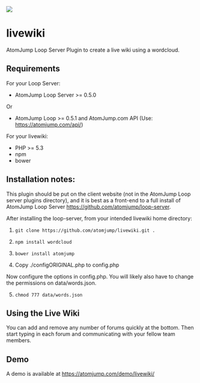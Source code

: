 <img src="https://atomjump.com/images/logo80.png">

# livewiki
AtomJump Loop Server Plugin to create a live wiki using a wordcloud.


## Requirements

For your Loop Server:
* AtomJump Loop Server >= 0.5.0

Or

* AtomJump Loop >= 0.5.1 and AtomJump.com API (Use: https://atomjump.com/api/)

For your livewiki:
* PHP >= 5.3
* npm
* bower


## Installation notes:

This plugin should be put on the client website (not in the AtomJump Loop server plugins directory), and it is best as a front-end to a full install of AtomJump Loop Server https://github.com/atomjump/loop-server. 

After installing the loop-server, from your intended livewiki home directory:

1. `git clone https://github.com/atomjump/livewiki.git .`
        
2. `npm install wordcloud`

3. `bower install atomjump`

4. Copy ./configORIGINAL.php to config.php

Now configure the options in config.php. You will likely also have to change the permissions on data/words.json.

5. `chmod 777 data/words.json`


## Using the Live Wiki

You can add and remove any number of forums quickly at the bottom. Then start typing in each forum and communicating with your fellow
team members.


## Demo

A demo is available at https://atomjump.com/demo/livewiki/

